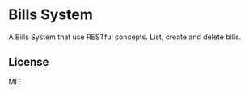 # Bills System

A Bills System that use RESTful concepts.
List, create and delete bills.

## License

MIT